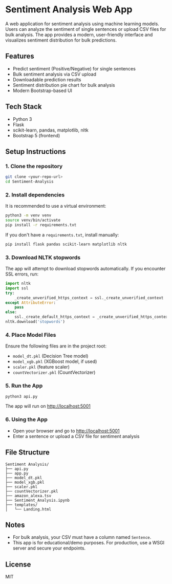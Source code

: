 # Sentiment Analysis Web App

A web application for sentiment analysis using machine learning models. Users can analyze the sentiment of single sentences or upload CSV files for bulk analysis. The app provides a modern, user-friendly interface and visualizes sentiment distribution for bulk predictions.

## Features

- Predict sentiment (Positive/Negative) for single sentences
- Bulk sentiment analysis via CSV upload
- Downloadable prediction results
- Sentiment distribution pie chart for bulk analysis
- Modern Bootstrap-based UI

## Tech Stack

- Python 3
- Flask
- scikit-learn, pandas, matplotlib, nltk
- Bootstrap 5 (frontend)

## Setup Instructions

### 1. Clone the repository

```bash
git clone <your-repo-url>
cd Sentiment-Analysis
```

### 2. Install dependencies

It is recommended to use a virtual environment:

```bash
python3 -m venv venv
source venv/bin/activate
pip install -r requirements.txt
```

If you don't have a `requirements.txt`, install manually:

```bash
pip install flask pandas scikit-learn matplotlib nltk
```

### 3. Download NLTK stopwords

The app will attempt to download stopwords automatically. If you encounter SSL errors, run:

```python
import nltk
import ssl
try:
    _create_unverified_https_context = ssl._create_unverified_context
except AttributeError:
    pass
else:
    ssl._create_default_https_context = _create_unverified_https_context
nltk.download('stopwords')
```

### 4. Place Model Files

Ensure the following files are in the project root:

- `model_dt.pkl` (Decision Tree model)
- `model_xgb.pkl` (XGBoost model, if used)
- `scaler.pkl` (feature scaler)
- `countVectorizer.pkl` (CountVectorizer)

### 5. Run the App

```bash
python3 api.py
```

The app will run on [http://localhost:5001](http://localhost:5001)

### 6. Using the App

- Open your browser and go to [http://localhost:5001](http://localhost:5001)
- Enter a sentence or upload a CSV file for sentiment analysis

## File Structure

```
Sentiment Analysis/
├── api.py
├── app.py
├── model_dt.pkl
├── model_xgb.pkl
├── scaler.pkl
├── countVectorizer.pkl
├── amazon_alexa.tsv
├── Sentiment_Analysis.ipynb
├── templates/
│   └── Landing.html
```

## Notes

- For bulk analysis, your CSV must have a column named `Sentence`.
- This app is for educational/demo purposes. For production, use a WSGI server and secure your endpoints.

## License

MIT
